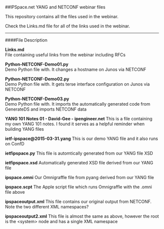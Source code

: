 ##IPSpace.net YANG and NETCONF webinar files

This repository contains all the files used in the webinar.

Check the Links.md file for all of the links used in the webinar.


---

####File Description

__Links.md__ 					
File containing useful links from the webinar including RFCs

__Python-NETCONF-Demo01.py__	
Demo Python file with. It changes a hostname on Junos via NETCONF

__Python-NETCONF-Demo02.py__ 	
Demo Python file with. It gets terse interface configuration on Junos via NETCONF

__Python-NETCONF-Demo03.py__ 	
Demo Python file with. It imports the automatically generated code from GenerateDS and imports NETCONF data

__YANG 101 Notes 01 - David-Gee - ipengineer.net__
This is a file containing my own YANG 101 notes. I found it serves as a helpful reminder when building YANG files

__ietf-ipspace@2015-03-31.yang__
This is our demo YANG file and it also runs on ConfD

__ietfipspace.py__
This file is automtically generated from our YANG file XSD

__ietfipspace.xsd__
Automatically generated XSD file derived from our YANG file

__ipspace.omni__
Our Omnigraffle file from pyang derived from our YANG file

__ipspace.scpt__
The Apple script file which runs Omnigraffle with the .omni file above

__ipspaceoutput.xml__
This file contains our original output from NETCONF. Note the two different XML namespaces?

__ipspaceoutput2.xml__
This file is almost the same as above, however the root is the \<system\> node and has a single XML namespace
								


